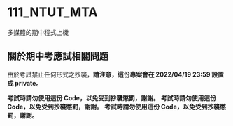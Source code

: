 # 111_NTUT_MTA
多媒體的期中程式上機

## 關於期中考應試相關問題

由於考試禁止任何形式之抄襲，**請注意，這份專案會在 2022/04/19 23:59 設置成 private。**

**考試時請勿使用這份 Code，以免受到抄襲懲罰，謝謝。**
**考試時請勿使用這份 Code，以免受到抄襲懲罰，謝謝。**
**考試時請勿使用這份 Code，以免受到抄襲懲罰，謝謝。**


